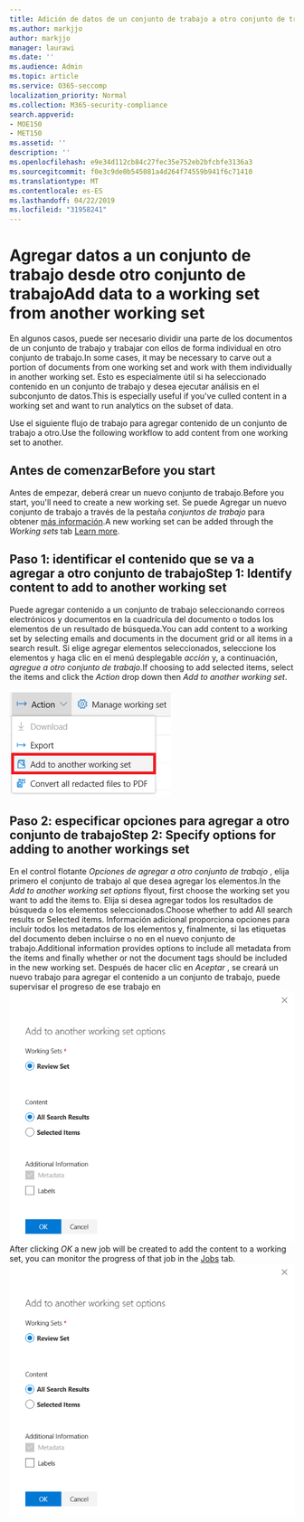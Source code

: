 ```yaml
---
title: Adición de datos de un conjunto de trabajo a otro conjunto de trabajo
ms.author: markjjo
author: markjjo
manager: laurawi
ms.date: ''
ms.audience: Admin
ms.topic: article
ms.service: O365-seccomp
localization_priority: Normal
ms.collection: M365-security-compliance
search.appverid:
- MOE150
- MET150
ms.assetid: ''
description: ''
ms.openlocfilehash: e9e34d112cb84c27fec35e752eb2bfcbfe3136a3
ms.sourcegitcommit: f0e3c9de0b545081a4d264f74559b941f6c71410
ms.translationtype: MT
ms.contentlocale: es-ES
ms.lasthandoff: 04/22/2019
ms.locfileid: "31958241"
---
```

# <a name="add-data-to-a-working-set-from-another-working-set"></a><span data-ttu-id="30f20-102">Agregar datos a un conjunto de trabajo desde otro conjunto de trabajo</span><span class="sxs-lookup"><span data-stu-id="30f20-102">Add data to a working set from another working set</span></span>
<span data-ttu-id="30f20-103">En algunos casos, puede ser necesario dividir una parte de los documentos de un conjunto de trabajo y trabajar con ellos de forma individual en otro conjunto de trabajo.</span><span class="sxs-lookup"><span data-stu-id="30f20-103">In some cases, it may be necessary to carve out a portion of documents from one working set and work with them individually in another working set.</span></span>  <span data-ttu-id="30f20-104">Esto es especialmente útil si ha seleccionado contenido en un conjunto de trabajo y desea ejecutar análisis en el subconjunto de datos.</span><span class="sxs-lookup"><span data-stu-id="30f20-104">This is especially useful if you've culled content in a working set and want to run analytics on the subset of data.</span></span>

<span data-ttu-id="30f20-105">Use el siguiente flujo de trabajo para agregar contenido de un conjunto de trabajo a otro.</span><span class="sxs-lookup"><span data-stu-id="30f20-105">Use the following workflow to add content from one working set to another.</span></span>

## <a name="before-you-start"></a><span data-ttu-id="30f20-106">Antes de comenzar</span><span class="sxs-lookup"><span data-stu-id="30f20-106">Before you start</span></span>
<span data-ttu-id="30f20-107">Antes de empezar, deberá crear un nuevo conjunto de trabajo.</span><span class="sxs-lookup"><span data-stu-id="30f20-107">Before you start, you'll need to create a new working set.</span></span>  <span data-ttu-id="30f20-108">Se puede Agregar un nuevo conjunto de trabajo a través de la pestaña *conjuntos de trabajo* para obtener [más información](https://docs.microsoft.com/en-us/office365/securitycompliance/compliance20/managing-working-sets).</span><span class="sxs-lookup"><span data-stu-id="30f20-108">A new working set can be added through the *Working sets* tab [Learn more](https://docs.microsoft.com/en-us/office365/securitycompliance/compliance20/managing-working-sets).</span></span>

## <a name="step-1-identify-content-to-add-to-another-working-set"></a><span data-ttu-id="30f20-109">Paso 1: identificar el contenido que se va a agregar a otro conjunto de trabajo</span><span class="sxs-lookup"><span data-stu-id="30f20-109">Step 1: Identify content to add to another working set</span></span>
<span data-ttu-id="30f20-110">Puede agregar contenido a un conjunto de trabajo seleccionando correos electrónicos y documentos en la cuadrícula del documento o todos los elementos de un resultado de búsqueda.</span><span class="sxs-lookup"><span data-stu-id="30f20-110">You can add content to a working set by selecting emails and documents in the document grid or all items in a search result.</span></span>  <span data-ttu-id="30f20-111">Si elige agregar elementos seleccionados, seleccione los elementos y haga clic en el menú desplegable *acción* y, a continuación, *agregue a otro conjunto de trabajo*.</span><span class="sxs-lookup"><span data-stu-id="30f20-111">If choosing to add selected items, select the items and click the *Action* drop down then *Add to another working set*.</span></span>

![Agregar a otro conjunto de trabajo](../media/64f2a4d4-eba3-4ab3-a3ba-d519feea3142.png)

## <a name="step-2-specify-options-for-adding-to-another-workings-set"></a><span data-ttu-id="30f20-113">Paso 2: especificar opciones para agregar a otro conjunto de trabajo</span><span class="sxs-lookup"><span data-stu-id="30f20-113">Step 2: Specify options for adding to another workings set</span></span>
<span data-ttu-id="30f20-114">En el control flotante *Opciones de agregar a otro conjunto de trabajo* , elija primero el conjunto de trabajo al que desea agregar los elementos.</span><span class="sxs-lookup"><span data-stu-id="30f20-114">In the *Add to another working set options* flyout, first choose the working set you want to add the items to.</span></span>  <span data-ttu-id="30f20-115">Elija si desea agregar todos los resultados de búsqueda o los elementos seleccionados.</span><span class="sxs-lookup"><span data-stu-id="30f20-115">Choose whether to add All search results or Selected items.</span></span>  <span data-ttu-id="30f20-116">Información adicional proporciona opciones para incluir todos los metadatos de los elementos y, finalmente, si las etiquetas del documento deben incluirse o no en el nuevo conjunto de trabajo.</span><span class="sxs-lookup"><span data-stu-id="30f20-116">Additional information provides options to include all metadata from the items and finally whether or not the document tags should be included in the new working set.</span></span>  <span data-ttu-id="30f20-117">Después de hacer clic en *Aceptar* , se creará un nuevo trabajo para agregar el contenido a un conjunto de trabajo, puede supervisar el progreso de ese trabajo en ![la pestaña [trabajos](https://docs.microsoft.com/en-us/office365/securitycompliance/compliance20/managing-jobs-ediscovery20) . Agregar a otro conjunto de trabajo](../media/6440ee44-68fd-44d7-b43a-3a477345525c.png)</span><span class="sxs-lookup"><span data-stu-id="30f20-117">After clicking *OK* a new job will be created to add the content to a working set, you can monitor the progress of that job in the [Jobs](https://docs.microsoft.com/en-us/office365/securitycompliance/compliance20/managing-jobs-ediscovery20) tab. ![Add to another working set](../media/6440ee44-68fd-44d7-b43a-3a477345525c.png)</span></span>
